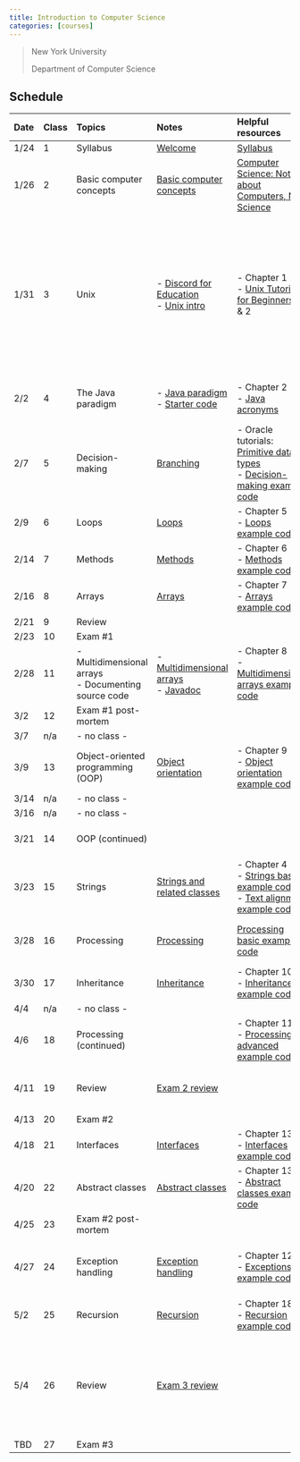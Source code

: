 ```yaml
---
title: Introduction to Computer Science
categories: [courses]
---
```


> New York University
>
> Department of Computer Science

## Schedule

| Date | Class | Topics                                                   | Notes                                                                                                       | Helpful resources                                                                                                                                                                                                            | Quiz due                                                               | Exercise due                                                                                                                                                                                                                                                                                                                                                                                                           |
| :--- | :---- | :------------------------------------------------------- | :---------------------------------------------------------------------------------------------------------- | :--------------------------------------------------------------------------------------------------------------------------------------------------------------------------------------------------------------------------- | :--------------------------------------------------------------------- | :--------------------------------------------------------------------------------------------------------------------------------------------------------------------------------------------------------------------------------------------------------------------------------------------------------------------------------------------------------------------------------------------------------------------- |
| 1/24 | 1     | Syllabus                                                 | [Welcome](../slides/welcome)                                                                                | [Syllabus](../syllabus/)                                                                                                                                                                                                     |                                                                        |                                                                                                                                                                                                                                                                                                                                                                                                                        |
| 1/26 | 2     | Basic computer concepts                                  | [Basic computer concepts](https://nyu-python-programming.github.io/course-material/basic-computer-concepts) | [Computer Science: Not about Computers, Not Science](./content/assets/Computer_Science_Not_About_Computers_Not_a_Science.pdf)                                                                                                |                                                                        |                                                                                                                                                                                                                                                                                                                                                                                                                        |
| 1/31 | 3     | Unix                                                     | - [Discord for Education](../discord/)<br />- [Unix intro](../slides/unix-intro)                            | - Chapter 1<br />- [Unix Tutorial for Beginners](http://www.ee.surrey.ac.uk/Teaching/Unix/), 1 & 2                                                                                                                           | [Basic computer concepts](https://forms.gle/BfakrCEsdRVZN96Q7)         | Assignment 0:<br />- [Consent form](https://goo.gl/forms/uxxgA3D9F3kA0KAR2)<br />- Install [OpenJDK 8](https://github.com/AdoptOpenJDK/openjdk8-binaries/releases/tag/jdk8u242-b08)<br />- Install [Visual Studio Code](https://code.visualstudio.com/) and [Extension Pack for Java](https://marketplace.visualstudio.com/items?itemName=vscjava.vscode-java-pack)<br />- [Join Discord](https://discord.gg/vtdtBE3r) |
| 2/2  | 4     | The Java paradigm                                        | - [Java paradigm](../slides/java-paradigm)<br />- [Starter code](../slides/starter-code)                    | - Chapter 2<br />- [Java acronyms](https://www.javatpoint.com/difference-between-jdk-jre-and-jvm#jre)                                                                                                                        | [Unix](https://forms.gle/iyXBk9cqfBvF8dAA6)                            | Assignment 1:<br />- [GitHub practice run](https://classroom.github.com/a/XSs6N-pn)                                                                                                                                                                                                                                                                                                                                    |
| 2/7  | 5     | Decision-making                                          | [Branching](../slides/branching)                                                                            | - Oracle tutorials: [Primitive data types](https://docs.oracle.com/javase/tutorial/java/nutsandbolts/datatypes.html)<br />- [Decision-making example code](https://github.com/nyu-java-programming/decision-making-examples) | [Java paradigm](https://forms.gle/Had67dQ5RtuErPG2A)                   | Assignment 2:<br />- [Basic programming](https://classroom.github.com/a/MnroPSxI)                                                                                                                                                                                                                                                                                                                                      |
| 2/9  | 6     | Loops                                                    | [Loops](../slides/loops)                                                                                    | - Chapter 5<br />- [Loops example code](https://github.com/nyu-java-programming/loops-examples)                                                                                                                              | [Branching](https://forms.gle/ZXPwAwGaEziDh6dF6)                       |                                                                                                                                                                                                                                                                                                                                                                                                                        |
| 2/14 | 7     | Methods                                                  | [Methods](../slides/methods)                                                                                | - Chapter 6<br />- [Methods example code](https://github.com/nyu-java-programming/methods-examples)                                                                                                                          | [Loops](https://forms.gle/sdSR7XCZPWbPQnTh9)                           | Assignment 3:<br />- [Blackjack](https://classroom.github.com/a/ojikBwt5)                                                                                                                                                                                                                                                                                                                                              |
| 2/16 | 8     | Arrays                                                   | [Arrays](../slides/arrays)                                                                                  | - Chapter 7<br />- [Arrays example code](https://github.com/nyu-java-programming/array-examples)                                                                                                                             | [Methods](https://forms.gle/tyV1s6gg5D9yu6XK9)                         |                                                                                                                                                                                                                                                                                                                                                                                                                        |
| 2/21 | 9     | Review                                                   |                                                                                                             |                                                                                                                                                                                                                              | [Arrays](https://forms.gle/D63khn5ZQuL7U1XK6)                          |                                                                                                                                                                                                                                                                                                                                                                                                                        |
| 2/23 | 10    | Exam #1                                                  |                                                                                                             |                                                                                                                                                                                                                              |                                                                        |                                                                                                                                                                                                                                                                                                                                                                                                                        |
| 2/28 | 11    | - Multidimensional arrays<br />- Documenting source code | - [Multidimensional arrays](../slides/arrays-multidimensional)<br />- [Javadoc](../javadoc)                 | - Chapter 8<br />- [Multidimensional arrays example code](https://github.com/nyu-java-programming/multidimensional-array-examples)                                                                                           |                                                                        |                                                                                                                                                                                                                                                                                                                                                                                                                        |
| 3/2  | 12    | Exam #1 post-mortem                                      |                                                                                                             |                                                                                                                                                                                                                              | [Multidimensional arrays](https://forms.gle/tPPnkWy8N5CB1QR19)         |                                                                                                                                                                                                                                                                                                                                                                                                                        |
| 3/7  | n/a   | - no class -                                             |                                                                                                             |                                                                                                                                                                                                                              |                                                                        |                                                                                                                                                                                                                                                                                                                                                                                                                        |
| 3/9  | 13    | Object-oriented programming (OOP)                        | [Object orientation](../slides/object-orientation)                                                          | - Chapter 9<br />- [Object orientation example code](https://github.com/nyu-java-programming/simple-object-examples)                                                                                                         |                                                                        | Assignment 4:<br />- [Text analysis](https://classroom.github.com/a/mkQ8J87J)                                                                                                                                                                                                                                                                                                                                          |
| 3/14 | n/a   | - no class -                                             |                                                                                                             |                                                                                                                                                                                                                              |                                                                        |                                                                                                                                                                                                                                                                                                                                                                                                                        |
| 3/16 | n/a   | - no class -                                             |                                                                                                             |                                                                                                                                                                                                                              |                                                                        |                                                                                                                                                                                                                                                                                                                                                                                                                        |
| 3/21 | 14    | OOP (continued)                                          |                                                                                                             |                                                                                                                                                                                                                              |                                                                        | Assignment 5:<br />- [Open data](https://classroom.github.com/a/-L_DvnSA)                                                                                                                                                                                                                                                                                                                                              |
| 3/23 | 15    | Strings                                                  | [Strings and related classes](../slides/strings-as-objects)                                                 | - Chapter 4<br />- [Strings basic example code](https://github.com/nyu-java-programming/string-examples)<br />- [Text alignment example code](https://github.com/nyu-java-programming/text-alignment)                        | [Object orientation](https://forms.gle/4eRXHx3q2xFgfQnT7)              |                                                                                                                                                                                                                                                                                                                                                                                                                        |
| 3/28 | 16    | Processing                                               | [Processing](../slides/processing)                                                                          | [Processing basic example code](https://github.com/nyu-java-programming/processing-basic-example)                                                                                                                            | [String and related classes](https://forms.gle/jsDhFEpu4Qh4C3PZ6)      | Assignment 6:<br />- [Virtual moped](https://classroom.github.com/a/lzJgPwQX)                                                                                                                                                                                                                                                                                                                                          |
| 3/30 | 17    | Inheritance                                              | [Inheritance](../slides/inheritance)                                                                        | - Chapter 10<br />- [Inheritance example code](https://github.com/nyu-java-programming/simple-inheritance-example)                                                                                                           | [Processing framework](https://forms.gle/KjczGWA5FN9nBcqV7)            |                                                                                                                                                                                                                                                                                                                                                                                                                        |
| 4/4  | n/a   | - no class -                                             |                                                                                                             |                                                                                                                                                                                                                              |                                                                        |                                                                                                                                                                                                                                                                                                                                                                                                                        |
| 4/6  | 18    | Processing (continued)                                   |                                                                                                             | - Chapter 11<br />- [Processing advanced example code](https://github.com/nyu-java-programming/processing-more-examples)                                                                                                     |                                                                        |                                                                                                                                                                                                                                                                                                                                                                                                                        |
| 4/11 | 19    | Review                                                   | [Exam 2 review](../slides/exam-2-review)                                                                    |                                                                                                                                                                                                                              | [Inheritance and polymorphism](https://forms.gle/iFMhRDLyMu1jhagw6)    | Assignment 7:<br />- [Game development](https://classroom.github.com/a/C8ETtM6F)                                                                                                                                                                                                                                                                                                                                       |
| 4/13 | 20    | Exam #2                                                  |                                                                                                             |                                                                                                                                                                                                                              |                                                                        |                                                                                                                                                                                                                                                                                                                                                                                                                        |
| 4/18 | 21    | Interfaces                                               | [Interfaces](../slides/interfaces)                                                                          | - Chapter 13<br />- [Interfaces example code](https://github.com/nyu-java-programming/interface-examples)                                                                                                                    |                                                                        |                                                                                                                                                                                                                                                                                                                                                                                                                        |
| 4/20 | 22    | Abstract classes                                         | [Abstract classes](../slides/abstract-classes)                                                              | - Chapter 13<br />- [Abstract classes example code](https://github.com/nyu-java-programming/abstract-classes-examples)                                                                                                       |                                                                        |                                                                                                                                                                                                                                                                                                                                                                                                                        |
| 4/25 | 23    | Exam #2 post-mortem                                      |                                                                                                             |                                                                                                                                                                                                                              |                                                                        |                                                                                                                                                                                                                                                                                                                                                                                                                        |
| 4/27 | 24    | Exception handling                                       | [Exception handling](../slides/exception-handling)                                                          | - Chapter 12<br />- [Exceptions example code](https://github.com/nyu-java-programming/exceptions-examples)                                                                                                                   | [Interfaces and abstract classes](https://forms.gle/jviducGsPuWadPGJ9) | Assignment 8:<br />- [Interfaces and abstract classes](https://classroom.github.com/a/0DiB_as1)                                                                                                                                                                                                                                                                                                                        |
| 5/2  | 25    | Recursion                                                | [Recursion](../slides/recursion)                                                                            | - Chapter 18<br />- [Recursion example code](https://github.com/nyu-java-programming/recursion-examples)                                                                                                                     | [Exceptions](https://forms.gle/FVQxZn9M3n8CbbU3A)                      |                                                                                                                                                                                                                                                                                                                                                                                                                        |
| 5/4  | 26    | Review                                                   | [Exam 3 review](../slides/exam-3-review)                                                                    |                                                                                                                                                                                                                              |                                                                        | Assignment 9:<br />- [Recursion](https://classroom.github.com/a/pPKqGy5S)<br /><br />**No late assignments accepted past this date**                                                                                                                                                                                                                                                                                   |
| TBD  | 27    | Exam #3                                                  |                                                                                                             |                                                                                                                                                                                                                              |                                                                        |                                                                                                                                                                                                                                                                                                                                                                                                                        |
